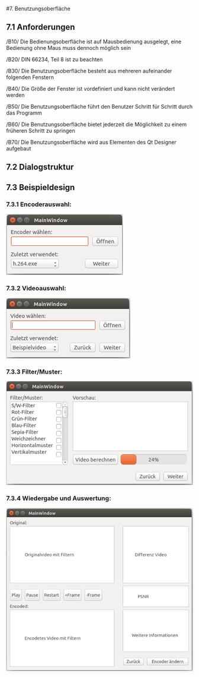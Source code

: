 #7. Benutzungsoberfläche

## 7.1 Anforderungen

/B10/ Die Bedienungsoberfläche ist auf Mausbedienung ausgelegt, eine Bedienung ohne Maus muss dennoch möglich sein

/B20/ DIN 66234, Teil 8 ist zu beachten

/B30/ Die Benutzungsoberfläche besteht aus mehreren aufeinander folgenden Fenstern

/B40/ Die Größe der Fenster ist vordefiniert und kann nicht verändert werden

/B50/ Die Benutzungsoberfläche führt den Benutzer Schritt für Schritt durch das Programm

/B60/ Die Benutzungsoberfläche bietet jederzeit die Möglichkeit zu einem früheren Schritt zu springen

/B70/ Die Benutzungsoberfläche wird aus Elementen des Qt Designer aufgebaut 

## 7.2 Dialogstruktur



## 7.3 Beispieldesign

### 7.3.1 Encoderauswahl:
![Encoderauswahlfenster](Pflichtenheft/GUI_Entwurf_1/GUI_1.png)

### 7.3.2 Videoauswahl:
![Videoauswahlfenster](Pflichtenheft/GUI_Entwurf_1/GUI_2.png)

### 7.3.3 Filter/Muster:
![Filter/Muster](Pflichtenheft/GUI_Entwurf_1/GUI_3.png)

### 7.3.4 Wiedergabe und Auswertung:
![Wiedergabe und Auswertung](Pflichtenheft/GUI_Entwurf_1/GUI_4.png)
